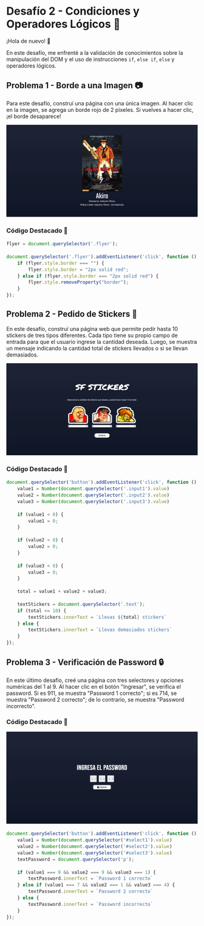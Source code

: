 # Desafío 2 - Condiciones y Operadores Lógicos 🚀

¡Hola de nuevo! 👋

En este desafío, me enfrenté a la validación de conocimientos sobre la manipulación del DOM y el uso de instrucciones `if`, `else if`, `else` y operadores lógicos.

## Problema 1 - Borde a una Imagen 📷

Para este desafío, construí una página con una única imagen. Al hacer clic en la imagen, se agrega un borde rojo de 2 píxeles. Si vuelves a hacer clic, ¡el borde desaparece!

![Captura de pantalla](./Screenshot-Borde.png)

### Código Destacado 🧩

```javascript
flyer = document.querySelector('.flyer');

document.querySelector('.flyer').addEventListener('click', function () {
    if (flyer.style.border === "") {
        flyer.style.border = "2px solid red";
    } else if (flyer.style.border === "2px solid red") {
        flyer.style.removeProperty("border");
    }
});
```

## Problema 2 - Pedido de Stickers 🎨

En este desafío, construí una página web que permite pedir hasta 10 stickers de tres tipos diferentes. Cada tipo tiene su propio campo de entrada para que el usuario ingrese la cantidad deseada. Luego, se muestra un mensaje indicando la cantidad total de stickers llevados o si se llevan demasiados.

![Captura de pantalla](./Screenshot-Stickers.png)

### Código Destacado 🧩

```javascript
document.querySelector('button').addEventListener('click', function () {
    value1 = Number(document.querySelector('.input1').value)
    value2 = Number(document.querySelector('.input2').value)
    value3 = Number(document.querySelector('.input3').value)

    if (value1 < 0) {
        value1 = 0;
    }

    if (value2 < 0) {
        value2 = 0;
    }

    if (value3 < 0) {
        value3 = 0;
    }

    total = value1 + value2 + value3;

    textStickers = document.querySelector('.text');
    if (total <= 10) {
        textStickers.innerText = `Llevas ${total} stickers`
    } else {
        textStickers.innerText = `Llevas demasiados stickers`
    }
});
```

## Problema 3 - Verificación de Password 🔒

En este último desafío, creé una página con tres selectores y opciones numéricas del 1 al 9. Al hacer clic en el botón "Ingresar", se verifica el password. Si es 911, se muestra "Password 1 correcto"; si es 714, se muestra "Password 2 correcto"; de lo contrario, se muestra "Password incorrecto".

### Código Destacado 🧩
![Captura de pantalla](./Screenshot-Password.png)

```javascript
document.querySelector('button').addEventListener('click', function () {
    value1 = Number(document.querySelector('#select1').value)
    value2 = Number(document.querySelector('#select2').value)
    value3 = Number(document.querySelector('#select3').value)
    textPassword = document.querySelector('p');

    if (value1 === 9 && value2 === 9 && value3 === 1) {
        textPassword.innerText = `Password 1 correcto`
    } else if (value1 === 7 && value2 === 1 && value3 === 4) {
        textPassword.innerText = `Password 2 correcto`
    } else {
        textPassword.innerText = `Password incorrecto`
    }
});

```